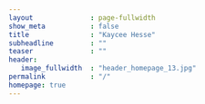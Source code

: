 ```yaml
---
layout              : page-fullwidth
show_meta           : false
title               : "Kaycee Hesse"
subheadline         : ""
teaser              : ""
header:
   image_fullwidth  : "header_homepage_13.jpg"
permalink           : "/"
homepage: true
---
```


